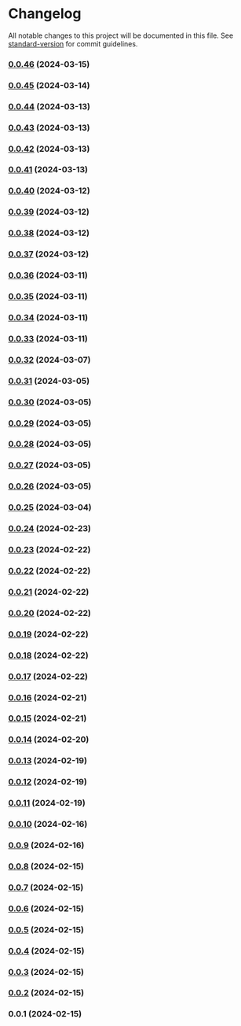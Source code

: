 # Changelog

All notable changes to this project will be documented in this file. See [standard-version](https://github.com/conventional-changelog/standard-version) for commit guidelines.

### [0.0.46](https://github.com/Virtual-Protocol/next-virtual/compare/v0.0.45...v0.0.46) (2024-03-15)

### [0.0.45](https://github.com/Virtual-Protocol/next-virtual/compare/v0.0.44...v0.0.45) (2024-03-14)

### [0.0.44](https://github.com/Virtual-Protocol/next-virtual/compare/v0.0.43...v0.0.44) (2024-03-13)

### [0.0.43](https://github.com/Virtual-Protocol/next-virtual/compare/v0.0.42...v0.0.43) (2024-03-13)

### [0.0.42](https://github.com/Virtual-Protocol/next-virtual/compare/v0.0.41...v0.0.42) (2024-03-13)

### [0.0.41](https://github.com/Virtual-Protocol/next-virtual/compare/v0.0.40...v0.0.41) (2024-03-13)

### [0.0.40](https://github.com/Virtual-Protocol/next-virtual/compare/v0.0.39...v0.0.40) (2024-03-12)

### [0.0.39](https://github.com/Virtual-Protocol/next-virtual/compare/v0.0.38...v0.0.39) (2024-03-12)

### [0.0.38](https://github.com/Virtual-Protocol/next-virtual/compare/v0.0.37...v0.0.38) (2024-03-12)

### [0.0.37](https://github.com/Virtual-Protocol/next-virtual/compare/v0.0.36...v0.0.37) (2024-03-12)

### [0.0.36](https://github.com/Virtual-Protocol/next-virtual/compare/v0.0.35...v0.0.36) (2024-03-11)

### [0.0.35](https://github.com/Virtual-Protocol/next-virtual/compare/v0.0.34...v0.0.35) (2024-03-11)

### [0.0.34](https://github.com/Virtual-Protocol/next-virtual/compare/v0.0.33...v0.0.34) (2024-03-11)

### [0.0.33](https://github.com/Virtual-Protocol/next-virtual/compare/v0.0.32...v0.0.33) (2024-03-11)

### [0.0.32](https://github.com/Virtual-Protocol/next-virtual/compare/v0.0.31...v0.0.32) (2024-03-07)

### [0.0.31](https://github.com/Virtual-Protocol/next-virtual/compare/v0.0.30...v0.0.31) (2024-03-05)

### [0.0.30](https://github.com/Virtual-Protocol/next-virtual/compare/v0.0.29...v0.0.30) (2024-03-05)

### [0.0.29](https://github.com/Virtual-Protocol/next-virtual/compare/v0.0.28...v0.0.29) (2024-03-05)

### [0.0.28](https://github.com/Virtual-Protocol/next-virtual/compare/v0.0.27...v0.0.28) (2024-03-05)

### [0.0.27](https://github.com/Virtual-Protocol/next-virtual/compare/v0.0.26...v0.0.27) (2024-03-05)

### [0.0.26](https://github.com/Virtual-Protocol/next-virtual/compare/v0.0.25...v0.0.26) (2024-03-05)

### [0.0.25](https://github.com/Virtual-Protocol/next-virtual/compare/v0.0.24...v0.0.25) (2024-03-04)

### [0.0.24](https://github.com/Virtual-Protocol/next-virtual/compare/v0.0.23...v0.0.24) (2024-02-23)

### [0.0.23](https://github.com/Virtual-Protocol/next-virtual/compare/v0.0.22...v0.0.23) (2024-02-22)

### [0.0.22](https://github.com/Virtual-Protocol/next-virtual/compare/v0.0.21...v0.0.22) (2024-02-22)

### [0.0.21](https://github.com/Virtual-Protocol/next-virtual/compare/v0.0.20...v0.0.21) (2024-02-22)

### [0.0.20](https://github.com/Virtual-Protocol/next-virtual/compare/v0.0.19...v0.0.20) (2024-02-22)

### [0.0.19](https://github.com/Virtual-Protocol/next-virtual/compare/v0.0.18...v0.0.19) (2024-02-22)

### [0.0.18](https://github.com/Virtual-Protocol/next-virtual/compare/v0.0.17...v0.0.18) (2024-02-22)

### [0.0.17](https://github.com/Virtual-Protocol/next-virtual/compare/v0.0.16...v0.0.17) (2024-02-22)

### [0.0.16](https://github.com/Virtual-Protocol/next-virtual/compare/v0.0.15...v0.0.16) (2024-02-21)

### [0.0.15](https://github.com/Virtual-Protocol/next-virtual/compare/v0.0.14...v0.0.15) (2024-02-21)

### [0.0.14](https://github.com/Virtual-Protocol/next-virtual/compare/v0.0.13...v0.0.14) (2024-02-20)

### [0.0.13](https://github.com/Virtual-Protocol/next-virtual/compare/v0.0.12...v0.0.13) (2024-02-19)

### [0.0.12](https://github.com/Virtual-Protocol/next-virtual/compare/v0.0.11...v0.0.12) (2024-02-19)

### [0.0.11](https://github.com/Virtual-Protocol/next-virtual/compare/v0.0.10...v0.0.11) (2024-02-19)

### [0.0.10](https://github.com/Virtual-Protocol/next-virtual/compare/v0.0.9...v0.0.10) (2024-02-16)

### [0.0.9](https://github.com/Virtual-Protocol/next-virtual/compare/v0.0.8...v0.0.9) (2024-02-16)

### [0.0.8](https://github.com/Virtual-Protocol/next-virtual/compare/v0.0.7...v0.0.8) (2024-02-15)

### [0.0.7](https://github.com/Virtual-Protocol/next-virtual/compare/v0.0.6...v0.0.7) (2024-02-15)

### [0.0.6](https://github.com/Virtual-Protocol/next-virtual/compare/v0.0.5...v0.0.6) (2024-02-15)

### [0.0.5](https://github.com/Virtual-Protocol/next-virtual/compare/v0.0.4...v0.0.5) (2024-02-15)

### [0.0.4](https://github.com/Virtual-Protocol/next-virtual/compare/v0.0.3...v0.0.4) (2024-02-15)

### [0.0.3](https://github.com/Virtual-Protocol/next-virtual/compare/v0.0.2...v0.0.3) (2024-02-15)

### [0.0.2](https://github.com/Virtual-Protocol/next-virtual/compare/v0.0.1...v0.0.2) (2024-02-15)

### 0.0.1 (2024-02-15)

